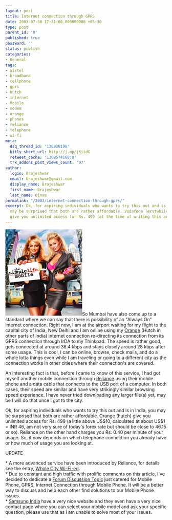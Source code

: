 ```yaml
---
layout: post
title: Internet connection through GPRS
date: 2003-07-30 17:31:08.000000000 +05:30
type: post
parent_id: '0'
published: true
password: ''
status: publish
categories:
- General
tags:
- airtel
- broadband
- cellphone
- gprs
- hutch
- internet
- Mobile
- modem
- orange
- phones
- reliance
- telephone
- wi-fi
meta:
  dsq_thread_id: '136928198'
  bitly_short_url: http://j.mp/jKiidC
  retweet_cache: '1309574168:0'
  trx_addons_post_views_count: '97'
author:
  login: Brajeshwar
  email: brajeshwar@gmail.com
  display_name: Brajeshwar
  first_name: Brajeshwar
  last_name: Oinam
permalink: "/2003/internet-connection-through-gprs/"
excerpt: Ok, for aspiring individuals who wants to try this out and is in India, you
  may be surprised that both are rather affordable. Vodafone (erstwhile Orange/Hutch)
  give you unlimited access for Rs. 499 (at the time of writing this article).
---
```

<p><img src="/static/2003/07/mobilephone.jpg" alt="Mobile Phones" />So Mumbai have also come up to a standard where we can say that there is possibility of an "Always On" internet connection. Right now, I am at the airport waiting for my flight to the capital city of India, New Delhi and I am online using my <a href="http://www.orange.co.in" title="Orange website">Orange</a> (Hutch in other parts of India) internet connection re-directing its connection from its GPRS connection through IrDA to my Thinkpad. The speed is rather good, gets connected at around 38.4 kbps and stays closely around 28 kbps after some usage. This is cool, I can be online, browse, check mails, and do a whole lotta things even while I am traveling or going to a different city as the connection works in other cities where their connection's are covered.</p>
<p><!--more--></p>
<p>An interesting fact is that, before I came to know of this service, I had got myself another mobile connection through <a href="http://www.relianceinfo.com/" title="Reliance India Mobile">Reliance</a> using their mobile phone and a data cable that connects to the USB port of a computer. In both cases, their speed are similar and have very strikingly similar browsing speed experience. I have never tried downloading any larger file(s) yet, may be I will do that once I got to the city.</p>
<p>Ok, for aspiring individuals who wants to try this out and is in India, you may be surprised that both are rather affordable. Orange (hutch) give you unlimited access for Rs. 499 (a little above US$10, calculated at about US$1 = INR 46, am not very sure of today's forex rate but should be close to 46.15 or so). Reliance on the other hand charges you Rs. 0.40 per minute of your usage. So, it now depends on which telephone connection you already have or how much of usage you are looking at.</p>
<p>UPDATE</p>
<p>* A more advanced service have been introduced by Reliance, for details see the entry, <a href="http://www.brajeshwar.com/2004/whole-city-wi-fi-ed/">Whole City Wi-Fi-ed</a>.<br />
* Due to constant and high traffic with prolific comments on this article, I've decided to dedicate a <a href="http://forum.oinam.com/viewtopic.php?id=66">Forum Discussion Topic</a> just catered for Mobile Phone, GPRS, Internet Connection through Mobile Phone. It will be a better way to discuss and help each other find solutions to our Mobile Phone issues.<br />
* <a href="http://www.samsung.com/in/">Samsung India</a> have a very nice website and they even have a very nice contact page where you can select your mobile model and ask your specific question, please use that as I am unable to solve most of your issues.</p>
